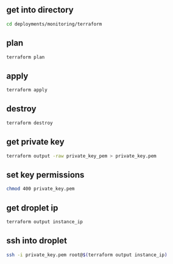 ## get into directory

``` bash
cd deployments/monitoring/terraform
```

## plan 

``` bash
terraform plan 
```

## apply

``` bash
terraform apply
```

## destroy

``` bash
terraform destroy
```

## get private key

``` bash
terraform output -raw private_key_pem > private_key.pem
```

## set key permissions

``` bash
chmod 400 private_key.pem
```

## get droplet ip

``` bash
terraform output instance_ip
```

## ssh into droplet

``` bash
ssh -i private_key.pem root@$(terraform output instance_ip)
```